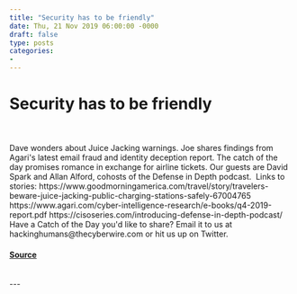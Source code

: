 ```yaml
---
title: "Security has to be friendly"
date: Thu, 21 Nov 2019 06:00:00 -0000
draft: false
type: posts
categories: 
- 
---
```

# Security has to be friendly

<br/>

<br/>
Dave wonders about Juice Jacking warnings. Joe shares findings from Agari's latest email fraud and identity deception report. The catch of the day promises romance in exchange for airline tickets. Our guests are David Spark and Allan Alford, cohosts of the Defense in Depth podcast.  Links to stories: https://www.goodmorningamerica.com/travel/story/travelers-beware-juice-jacking-public-charging-stations-safely-67004765 https://www.agari.com/cyber-intelligence-research/e-books/q4-2019-report.pdf https://cisoseries.com/introducing-defense-in-depth-podcast/ Have a Catch of the Day you'd like to share? Email it to us at hackinghumans@thecyberwire.com or hit us up on Twitter.

#### [Source](https://thecyberwire.com/podcasts/hacking-humans/75/notes)

<br/>
---
